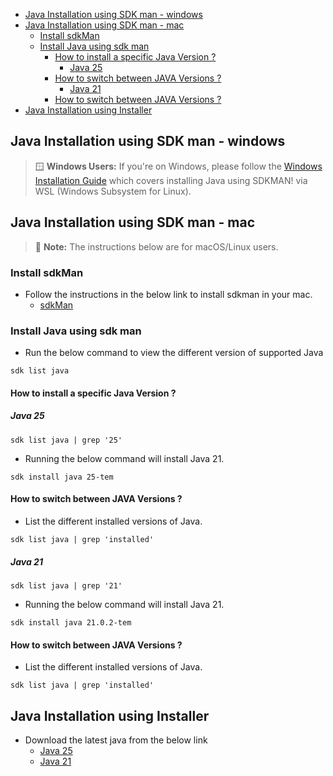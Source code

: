 <!-- TOC -->
  * [Java Installation using SDK man - windows](#java-installation-using-sdk-man---windows)
  * [Java Installation using SDK man - mac](#java-installation-using-sdk-man---mac)
    * [Install sdkMan](#install-sdkman)
    * [Install Java using sdk man](#install-java-using-sdk-man)
      * [How to install a specific Java Version ?](#how-to-install-a-specific-java-version-)
        * [Java 25](#java-25)
      * [How to switch between JAVA Versions ?](#how-to-switch-between-java-versions-)
        * [Java 21](#java-21)
      * [How to switch between JAVA Versions ?](#how-to-switch-between-java-versions--1)
  * [Java Installation using Installer](#java-installation-using-installer)
<!-- TOC -->


## Java Installation using SDK man - windows

> 🪟 **Windows Users:** If you're on Windows, please follow the [Windows Installation Guide](Windows_sdk_install.md) which covers installing Java using SDKMAN! via WSL (Windows Subsystem for Linux).

## Java Installation using SDK man - mac

> 📝 **Note:** The instructions below are for macOS/Linux users.

### Install sdkMan

- Follow the instructions in the below link to install sdkman in your mac.
    - [sdkMan](https://sdkman.io/install)

### Install Java using sdk man

- Run the below command to view the different version of supported Java
```agsl
sdk list java
```
#### How to install a specific Java Version ?

##### Java 25

```linux
sdk list java | grep '25'
```
- Running the below command will install Java 21.

```linux
sdk install java 25-tem
```

#### How to switch between JAVA Versions ?

- List the different installed versions of Java.

```linux
sdk list java | grep 'installed'
```

##### Java 21

```linux
sdk list java | grep '21'
```
- Running the below command will install Java 21.

```linux
sdk install java 21.0.2-tem
```

#### How to switch between JAVA Versions ?

- List the different installed versions of Java.

```linux
sdk list java | grep 'installed'
```

## Java Installation using Installer

- Download the latest java from the below link
    - [Java 25](https://www.oracle.com/java/technologies/downloads/)
    - [Java 21](https://www.oracle.com/java/technologies/downloads/#java21)


